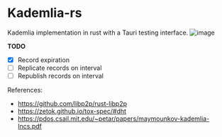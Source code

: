# Kademlia-rs
Kademlia implementation in rust with a Tauri testing interface.
![image](https://github.com/MatsDK/Kademlia-rs/assets/67562518/d72a40f9-dce1-40b8-a964-e8779cde92d4)

**TODO**
- [x] Record expiration
- [ ] Replicate records on interval
- [ ] Republish records on interval

References: 
- https://github.com/libp2p/rust-libp2p
- https://zetok.github.io/tox-spec/#dht
- https://pdos.csail.mit.edu/~petar/papers/maymounkov-kademlia-lncs.pdf

